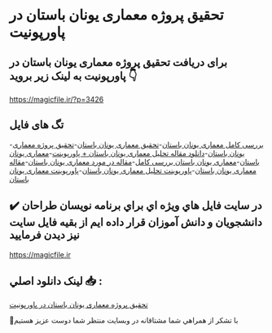 # تحقیق پروژه معماری یونان باستان در پاورپونیت

## برای دریافت تحقیق پروژه معماری یونان باستان در پاورپونیت به لینک زیر بروید 👇

https://magicfile.ir/?p=3426

## تگ های فایل

-[بررسی کامل معماری یونان باستان](https://magicfile.ir/product/%d8%aa%d8%ad%d9%82%db%8c%d9%82-%d9%be%d8%b1%d9%88%da%98%d9%87-%d9%85%d8%b9%d9%85%d8%a7%d8%b1%db%8c-%db%8c%d9%88%d9%86%d8%a7%d9%86-%d8%a8%d8%a7%d8%b3%d8%aa%d8%a7%d9%86-%d8%af%d8%b1-%d9%be%d8%a7%d9%88%d8%b1%d9%be%d9%88%d9%86%db%8c%d8%aa/)-[تحقیق معماری یونان باستان](https://magicfile.ir/product/%d8%aa%d8%ad%d9%82%db%8c%d9%82-%d9%be%d8%b1%d9%88%da%98%d9%87-%d9%85%d8%b9%d9%85%d8%a7%d8%b1%db%8c-%db%8c%d9%88%d9%86%d8%a7%d9%86-%d8%a8%d8%a7%d8%b3%d8%aa%d8%a7%d9%86-%d8%af%d8%b1-%d9%be%d8%a7%d9%88%d8%b1%d9%be%d9%88%d9%86%db%8c%d8%aa/)-[تحقیق پروژه معماری یونان باستان](https://magicfile.ir/product/%d8%aa%d8%ad%d9%82%db%8c%d9%82-%d9%be%d8%b1%d9%88%da%98%d9%87-%d9%85%d8%b9%d9%85%d8%a7%d8%b1%db%8c-%db%8c%d9%88%d9%86%d8%a7%d9%86-%d8%a8%d8%a7%d8%b3%d8%aa%d8%a7%d9%86-%d8%af%d8%b1-%d9%be%d8%a7%d9%88%d8%b1%d9%be%d9%88%d9%86%db%8c%d8%aa/)-[دانلود مقاله تحلیل معماری یونان باستان + پاورپوینت](https://magicfile.ir/product/%d8%aa%d8%ad%d9%82%db%8c%d9%82-%d9%be%d8%b1%d9%88%da%98%d9%87-%d9%85%d8%b9%d9%85%d8%a7%d8%b1%db%8c-%db%8c%d9%88%d9%86%d8%a7%d9%86-%d8%a8%d8%a7%d8%b3%d8%aa%d8%a7%d9%86-%d8%af%d8%b1-%d9%be%d8%a7%d9%88%d8%b1%d9%be%d9%88%d9%86%db%8c%d8%aa/)-[معماری یونان باستان](https://magicfile.ir/product/%d8%aa%d8%ad%d9%82%db%8c%d9%82-%d9%be%d8%b1%d9%88%da%98%d9%87-%d9%85%d8%b9%d9%85%d8%a7%d8%b1%db%8c-%db%8c%d9%88%d9%86%d8%a7%d9%86-%d8%a8%d8%a7%d8%b3%d8%aa%d8%a7%d9%86-%d8%af%d8%b1-%d9%be%d8%a7%d9%88%d8%b1%d9%be%d9%88%d9%86%db%8c%d8%aa/)-[معماری یونان باستان بررسی کامل](https://magicfile.ir/product/%d8%aa%d8%ad%d9%82%db%8c%d9%82-%d9%be%d8%b1%d9%88%da%98%d9%87-%d9%85%d8%b9%d9%85%d8%a7%d8%b1%db%8c-%db%8c%d9%88%d9%86%d8%a7%d9%86-%d8%a8%d8%a7%d8%b3%d8%aa%d8%a7%d9%86-%d8%af%d8%b1-%d9%be%d8%a7%d9%88%d8%b1%d9%be%d9%88%d9%86%db%8c%d8%aa/)-[مقاله در مورد معماری یونان باستان](https://magicfile.ir/product/%d8%aa%d8%ad%d9%82%db%8c%d9%82-%d9%be%d8%b1%d9%88%da%98%d9%87-%d9%85%d8%b9%d9%85%d8%a7%d8%b1%db%8c-%db%8c%d9%88%d9%86%d8%a7%d9%86-%d8%a8%d8%a7%d8%b3%d8%aa%d8%a7%d9%86-%d8%af%d8%b1-%d9%be%d8%a7%d9%88%d8%b1%d9%be%d9%88%d9%86%db%8c%d8%aa/)-[مقاله معماری یونان باستان](https://magicfile.ir/product/%d8%aa%d8%ad%d9%82%db%8c%d9%82-%d9%be%d8%b1%d9%88%da%98%d9%87-%d9%85%d8%b9%d9%85%d8%a7%d8%b1%db%8c-%db%8c%d9%88%d9%86%d8%a7%d9%86-%d8%a8%d8%a7%d8%b3%d8%aa%d8%a7%d9%86-%d8%af%d8%b1-%d9%be%d8%a7%d9%88%d8%b1%d9%be%d9%88%d9%86%db%8c%d8%aa/)-[پاورپوینت تحلیل معماری یونان باستان](https://magicfile.ir/product/%d8%aa%d8%ad%d9%82%db%8c%d9%82-%d9%be%d8%b1%d9%88%da%98%d9%87-%d9%85%d8%b9%d9%85%d8%a7%d8%b1%db%8c-%db%8c%d9%88%d9%86%d8%a7%d9%86-%d8%a8%d8%a7%d8%b3%d8%aa%d8%a7%d9%86-%d8%af%d8%b1-%d9%be%d8%a7%d9%88%d8%b1%d9%be%d9%88%d9%86%db%8c%d8%aa/)-[پاورپوینت معماری یونان باستان](https://magicfile.ir/product/%d8%aa%d8%ad%d9%82%db%8c%d9%82-%d9%be%d8%b1%d9%88%da%98%d9%87-%d9%85%d8%b9%d9%85%d8%a7%d8%b1%db%8c-%db%8c%d9%88%d9%86%d8%a7%d9%86-%d8%a8%d8%a7%d8%b3%d8%aa%d8%a7%d9%86-%d8%af%d8%b1-%d9%be%d8%a7%d9%88%d8%b1%d9%be%d9%88%d9%86%db%8c%d8%aa/)

## ✔️ در سايت فايل هاي ويژه اي براي برنامه نويسان طراحان دانشجويان و دانش آموزان قرار داده ايم از بقيه فايل سايت نيز ديدن فرماييد

https://magicfile.ir


## لينک دانلود اصلي 📥 :

[تحقیق پروژه معماری یونان باستان در پاورپونیت](https://magicfile.ir/product/%d8%aa%d8%ad%d9%82%db%8c%d9%82-%d9%be%d8%b1%d9%88%da%98%d9%87-%d9%85%d8%b9%d9%85%d8%a7%d8%b1%db%8c-%db%8c%d9%88%d9%86%d8%a7%d9%86-%d8%a8%d8%a7%d8%b3%d8%aa%d8%a7%d9%86-%d8%af%d8%b1-%d9%be%d8%a7%d9%88%d8%b1%d9%be%d9%88%d9%86%db%8c%d8%aa/) 


🙏با تشکر از همراهي شما مشتاقانه در وبسایت منتظر شما دوست عزیز هستیم

